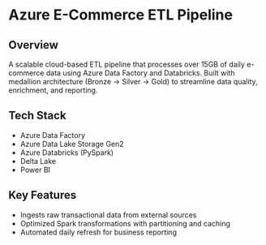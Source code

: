 # Azure E-Commerce ETL Pipeline

## Overview
A scalable cloud-based ETL pipeline that processes over 15GB of daily e-commerce data using Azure Data Factory and Databricks. Built with medallion architecture (Bronze → Silver → Gold) to streamline data quality, enrichment, and reporting.

## Tech Stack
- Azure Data Factory
- Azure Data Lake Storage Gen2
- Azure Databricks (PySpark)
- Delta Lake
- Power BI

## Key Features
- Ingests raw transactional data from external sources
- Optimized Spark transformations with partitioning and caching
- Automated daily refresh for business reporting


